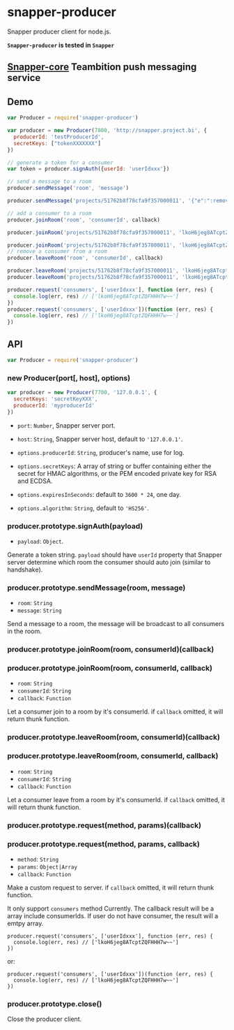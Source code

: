 snapper-producer
====
Snapper producer client for node.js.

**`Snapper-producer` is tested in `Snapper`**

## [Snapper-core](https://github.com/teambition/snapper-core) Teambition push messaging service

## Demo

```js
var Producer = require('snapper-producer')

var producer = new Producer(7800, 'http://snapper.project.bi', {
  producerId: 'testProducerId',
  secretKeys: ["tokenXXXXXXX"]
})

// generate a token for a consumer
var token = producer.signAuth({userId: 'userIdxxx'})

// send a message to a room
producer.sendMessage('room', 'message')

producer.sendMessage('projects/51762b8f78cfa9f357000011', '{"e":":remove:tasks","d":"553f569aca14974c5f806a01"}')

// add a consumer to a room
producer.joinRoom('room', 'consumerId', callback)

producer.joinRoom('projects/51762b8f78cfa9f357000011', 'lkoH6jeg8ATcptZQFHHH7w~~', function (err, res) {/*...*/})

producer.joinRoom('projects/51762b8f78cfa9f357000011', 'lkoH6jeg8ATcptZQFHHH7w~~')(function (err, res) {/*...*/})
// remove a consumer from a room
producer.leaveRoom('room', 'consumerId', callback)

producer.leaveRoom('projects/51762b8f78cfa9f357000011', 'lkoH6jeg8ATcptZQFHHH7w~~', function (err, res) {/*...*/})
producer.leaveRoom('projects/51762b8f78cfa9f357000011', 'lkoH6jeg8ATcptZQFHHH7w~~')(function (err, res) {/*...*/})

producer.request('consumers', ['userIdxxx'], function (err, res) {
  console.log(err, res) // ['lkoH6jeg8ATcptZQFHHH7w~~']
})
producer.request('consumers', ['userIdxxx'])(function (err, res) {
  console.log(err, res) // ['lkoH6jeg8ATcptZQFHHH7w~~']
})
```

## API

```js
var Producer = require('snapper-producer')
```

### new Producer(port[, host], options)

```js
var producer = new Producer(7700, '127.0.0.1', {
  secretKeys: 'secretKeyXXX',
  producerId: 'myproducerId'
})
```
- `port`: `Number`, Snapper server port.
- `host`: `String`, Snapper server host, default to `'127.0.0.1'`.

- `options.producerId`: `String`, producer's name, use for log.
- `options.secretKeys`: A array of string or buffer containing either the secret for HMAC algorithms, or the PEM encoded private key for RSA and ECDSA.
- `options.expiresInSeconds`: default to `3600 * 24`, one day.
- `options.algorithm`: `String`, default to `'HS256'`.

### producer.prototype.signAuth(payload)

- `payload`: `Object`.

Generate a token string. `payload` should have `userId` property that Snapper server determine which room the consumer should auto join (similar to handshake).

### producer.prototype.sendMessage(room, message)

- `room`: `String`
- `message`: `String`

Send a message to a room, the message will be broadcast to all consumers in the room.

### producer.prototype.joinRoom(room, consumerId)(callback)
### producer.prototype.joinRoom(room, consumerId, callback)

- `room`: `String`
- `consumerId`: `String`
- `callback`: `Function`

Let a consumer join to a room by it's consumerId. if `callback` omitted, it will return thunk function.

### producer.prototype.leaveRoom(room, consumerId)(callback)
### producer.prototype.leaveRoom(room, consumerId, callback)

- `room`: `String`
- `consumerId`: `String`
- `callback`: `Function`

Let a consumer leave from a room by it's consumerId. if `callback` omitted, it will return thunk function.

### producer.prototype.request(method, params)(callback)
### producer.prototype.request(method, params, callback)

- `method`: `String`
- `params`: `Object|Array`
- `callback`: `Function`

Make a custom request to server. if `callback` omitted, it will return thunk function.

It only support `consumers` method Currently. The callback result will be a array include consumerIds. If user do not have consumer, the result will a emtpy array.

```
producer.request('consumers', ['userIdxxx'], function (err, res) {
  console.log(err, res) // ['lkoH6jeg8ATcptZQFHHH7w~~']
})
```
or:
```
producer.request('consumers', ['userIdxxx'])(function (err, res) {
  console.log(err, res) // ['lkoH6jeg8ATcptZQFHHH7w~~']
})
```

### producer.prototype.close()

Close the producer client.
